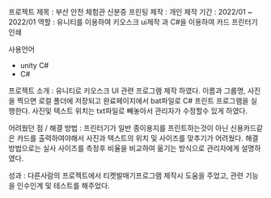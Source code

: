 프로젝트 제목 : 부산 안전 체험관 신분증 프린팅
제작 : 개인
제작 기간 : 2022/01 ~ 2022/01
역할 : 유니티를 이용하여 키오스크 ui제작 과 C#을 이용하여 카드 프린터기 인쇄

사용언어
- unity C#
- C#

프로젝트 소개 : 
유니티로 키오스크 UI 관련 프로그램 제작 하였다.
이름과 그룹명, 사진을 찍으면 로컬 폴더에 저장되고 완료페이지에서 bat파일로 
C# 프린트 프로그램을 실행한다. 사진및 텍스트 위치는 txt파일로 빼놓아서
관리자가 수정할수 있게 하였다.

어려웠던 점 / 해결 방법 : 
프린터기가 일반 종이용지를 프린트하는것이 아닌 신용카드같은 카드를 출력하여야해서
사진과 텍스트의 위치 및 사이즈를 맞추기가 어려웠다.
해결방법으로는 실사 사이즈를 측정후 비율을 비교하여 옮기는 방식으로 관리자에게 설명하였다.

성과 : 
다른사람의 프로젝트에서 티켓발매기프로그램 제작시 도움을 주었고,
관련 기능을 인수인계 및 테스트를 해주었다.
